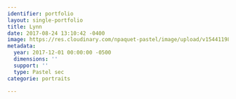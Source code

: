 ```yaml
---
identifier: portfolio
layout: single-portfolio
title: Lynn
date: 2017-08-24 13:10:42 -0400
image: https://res.cloudinary.com/npaquet-pastel/image/upload/v1544119848/DSC02880-2.jpg
metadata:
  year: 2017-12-01 00:00:00 -0500
  dimensions: ''
  support: ''
  type: Pastel sec
categorie: portraits

---
```

